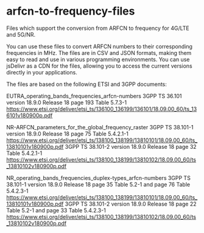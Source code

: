 # arfcn-to-frequency-files
Files which support the conversion from ARFCN to frequency for 4G/LTE and 5G/NR.

You can use these files to convert ARFCN numbers to their corresponding frequencies in MHz.
The files are in CSV and JSON formats, making them easy to read and use in various programming environments.
You can use jsDelivr as a CDN for the files, allowing you to access the current versions directly in your applications.

The files are based on the following ETSI and 3GPP documents:

EUTRA_operating_bands_frequencies_arfcn-numbers
3GPP TS 36.101 version 18.9.0 Release 18 page 193 Table 5.7.3-1
https://www.etsi.org/deliver/etsi_ts/136100_136199/136101/18.09.00_60/ts_136101v180900p.pdf

NR-ARFCN_parameters_for_the_global_frequency_raster
3GPP TS 38.101-1 version 18.9.0 Release 18 page 75 Table 5.4.2.1-1
https://www.etsi.org/deliver/etsi_ts/138100_138199/13810101/18.09.00_60/ts_13810101v180900p.pdf
3GPP TS 38.101-2 version 18.9.0 Release 18 page 32 Table 5.4.2.1-1
https://www.etsi.org/deliver/etsi_ts/138100_138199/13810102/18.09.00_60/ts_13810102v180900p.pdf


NR_operating_bands_frequencies_duplex-types_arfcn-numbers
3GPP TS 38.101-1 version 18.9.0 Release 18 page 35 Table 5.2-1 and page 76 Table 5.4.2.3-1
https://www.etsi.org/deliver/etsi_ts/138100_138199/13810101/18.09.00_60/ts_13810101v180900p.pdf
3GPP TS 38.101-2 version 18.9.0 Release 18 page 22 Table 5.2-1 and page 33 Table 5.4.2.3-1
https://www.etsi.org/deliver/etsi_ts/138100_138199/13810102/18.09.00_60/ts_13810102v180900p.pdf